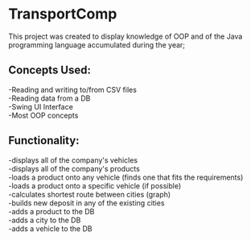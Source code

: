 # TransportComp
This project was created to display knowledge of OOP and of the Java programming language accumulated during the year;

## Concepts Used:
  -Reading and writing to/from CSV files<br/>
  -Reading data from a DB<br/>
  -Swing UI Interface<br/>
  -Most OOP concepts<br/>


## Functionality:
  -displays all of the company's vehicles<br/>
  -displays all of the company's products<br/>
  -loads a product onto any vehicle (finds one that fits the requirements)<br/>
  -loads a product onto a specific vehicle (if possible)<br/>
  -calculates shortest route between cities (graph)<br/>
  -builds new deposit in any of the existing cities<br/>
  -adds a product to the DB<br/>
  -adds a city to the DB<br/>
  -adds a vehicle to the DB<br/>
